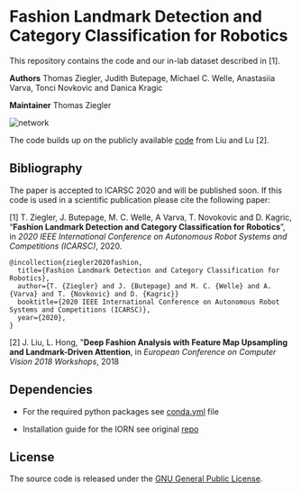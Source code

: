 # Fashion Landmark Detection and Category Classification for Robotics

This repository contains the code and our in-lab dataset described in [1].

**Authors** Thomas Ziegler, Judith Butepage, Michael C. Welle, Anastasiia Varva, Tonci Novkovic and Danica Kragic

**Maintainer** Thomas Ziegler 

![network](https://github.com/ThomasZiegler/Fashion_LM_Detection_and_Category_Classification/blob/master/images/network.png)

The code builds up on the publicly available [code](https://github.com/fdjingyuan/Deep-Fashion-Analysis-ECCV2018) from Liu and Lu [2].

## Bibliography 
The paper is accepted to ICARSC 2020 and will be published soon. If this code is used in a scientific publication please cite the following paper:

[1] T. Ziegler, J. Butepage, M. C. Welle, A Varva, T. Novokovic and D. Kagric, “**Fashion Landmark Detection and Category Classification for Robotics**”, in *2020 IEEE International Conference on Autonomous Robot Systems and Competitions (ICARSC)*, 2020.
```
@incollection{ziegler2020fashion,
  title={Fashion Landmark Detection and Category Classification for Robotics},
  author={T. {Ziegler} and J. {Butepage} and M. C. {Welle} and A. {Varva} and T. {Novkovic} and D. {Kagric}}
  booktitle={2020 IEEE International Conference on Autonomous Robot Systems and Competitions (ICARSC)},
  year={2020},
}
```

[2] J. Liu, L. Hong, "**Deep Fashion Analysis with Feature Map Upsampling and Landmark-Driven Attention**, in *European Conference on Computer Vision 2018 Workshops*, 2018

## Dependencies

* For the required python packages see [conda.yml](./conda.yml) file

* Installation guide for the IORN see original [repo](https://github.com/wdczs/ImprovedORN)


## License
The source code is released under the [GNU General Public License](./LICENSE).
